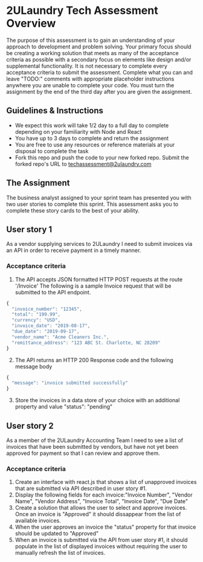 # 2ULaundry Tech Assessment Overview

The purpose of this assessment is to gain an understanding of your approach to development and problem solving. Your primary focus should be creating a working solution that meets as many of the acceptance criteria as possible with a secondary focus on elements like design and/or supplemental functionality. It is not necessary to complete every acceptance criteria to submit the assessment. Complete what you can and leave "TODO:" comments with appropriate placeholder instructions anywhere you are unable to complete your code. You must turn the assignment by the end of the third day after you are given the assignment.

## Guidelines & Instructions

- We expect this work will take 1/2 day to a full day to complete depending on your familiarity with Node and React
- You have up to 3 days to complete and return the assignment
- You are free to use any resources or reference materials at your disposal to complete the task
- Fork this repo and push the code to your new forked repo. Submit the forked repo's URL to techassessment@2ulaundry.com

## The Assignment
The business analyst assigned to your sprint team has presented you with two user stories to complete this sprint. This assessment asks you to complete these story cards to the best of your ability. 

## User story 1
As a vendor supplying services to 2ULaundry I need to submit invoices via an API in order to receive payment in a timely manner.

### Acceptance criteria
1. The API accepts JSON formatted HTTP POST requests at the route '/Invoice'
The following is a sample Invoice request that will be submitted to the API endpoint.
```javascript
{
  "invoice_number": "12345",
  "total": "199.99",
  "currency": "USD",
  "invoice_date": "2019-08-17",
  "due_date": "2019-09-17",
  "vendor_name": "Acme Cleaners Inc.",
  "remittance_address": "123 ABC St. Charlotte, NC 28209"
}
```

2. The API returns an HTTP 200 Response code and the following message body

```javascript
{
  "message": "invoice submitted successfully"
}
```
3. Store the invoices in a data store of your choice with an additional property and value "status": "pending" 

## User story 2
As a member of the 2ULaundry Accounting Team I need to see a list of invoices that have been submitted by vendors, but have not yet been approved for payment so that I can review and approve them.

### Acceptance criteria
1. Create an interface with react.js that shows a list of unapproved invoices that are submitted via API described in user story #1.
2. Display the following fields for each invoice:"Invoice Number", "Vendor Name", "Vendor Address", "Invoice Total", "Invoice Date", "Due Date"
3. Create a solution that allows the user to select and approve invoices. Once an invoice is "Approved" it should dissappear from the list of available invoices.
4. When the user approves an invoice the "status" property for that invoice should be updated to "Approved"
5. When an invoice is submitted via the API from user story #1, it should populate in the list of displayed invoices without requiring the user to manually refresh the list of invoices.
